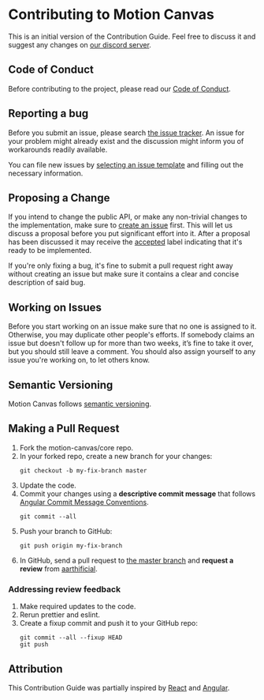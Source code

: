 # Contributing to Motion Canvas

This is an initial version of the Contribution Guide. Feel free to discuss it
and suggest any changes on [our discord server][discord].

## Code of Conduct

Before contributing to the project, please read our
[Code of Conduct](./CODE_OF_CONDUCT.md).

## Reporting a bug

Before you submit an issue, please search [the issue tracker][issues]. An issue
for your problem might already exist and the discussion might inform you of
workarounds readily available.

You can file new issues by [selecting an issue template][new-issue] and filling
out the necessary information.

## Proposing a Change

If you intend to change the public API, or make any non-trivial changes to the
implementation, make sure to [create an issue][new-feature] first. This will let
us discuss a proposal before you put significant effort into it. After a
proposal has been discussed it may receive the [accepted][label-accepted] label
indicating that it's ready to be implemented.

If you're only fixing a bug, it's fine to submit a pull request right away
without creating an issue but make sure it contains a clear and concise
description of said bug.

## Working on Issues

Before you start working on an issue make sure that no one is assigned to it.
Otherwise, you may duplicate other people's efforts. If somebody claims an issue
but doesn't follow up for more than two weeks, it’s fine to take it over, but
you should still leave a comment. You should also assign yourself to any issue
you're working on, to let others know.

## Semantic Versioning

Motion Canvas follows [semantic versioning][semver].

## Making a Pull Request

1. Fork the motion-canvas/core repo.
2. In your forked repo, create a new branch for your changes:
   ```shell
   git checkout -b my-fix-branch master
   ```
3. Update the code.
4. Commit your changes using a **descriptive commit message** that follows
   [Angular Commit Message Conventions][commit-format].
   ```shell
   git commit --all
   ```
5. Push your branch to GitHub:
   ```shell
   git push origin my-fix-branch
   ```
6. In GitHub, send a pull request to [the master branch][master] and **request a
   review** from [aarthificial](https://github.com/aarthificial).

### Addressing review feedback

1. Make required updates to the code.
2. Rerun prettier and eslint.
3. Create a fixup commit and push it to your GitHub repo:
   ```shell
   git commit --all --fixup HEAD
   git push
   ```

## Attribution

This Contribution Guide was partially inspired by [React][react] and
[Angular][angular].

[semver]: https://semver.org/
[discord]: https://discord.gg/XnnWTrHYAW
[semantic-release]:
  https://semantic-release.gitbook.io/semantic-release/support/faq#can-i-set-the-initial-release-version-of-my-package-to-0.0.1
[master]: https://github.com/aarthificial/motion-canvas/tree/master
[issues]: https://github.com/motion-canvas/core/issues
[new-issue]: https://github.com/motion-canvas/core/issues/new/choose
[new-feature]:
  https://github.com/motion-canvas/core/issues/new?template=feature_request.md
[commit-format]:
  https://github.com/angular/angular/blob/main/CONTRIBUTING.md#commit
[angular]: https://github.com/angular/angular/blob/main/CONTRIBUTING.md
[react]: https://reactjs.org/docs/how-to-contribute.html
[label-accepted]: https://github.com/motion-canvas/core/labels/accepted
